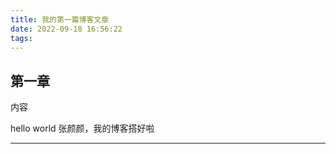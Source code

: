 ```yaml
---
title: 我的第一篇博客文章
date: 2022-09-18 16:56:22
tags:
---
```



## 第一章

内容

hello world
张颜颜，我的博客搭好啦

---
